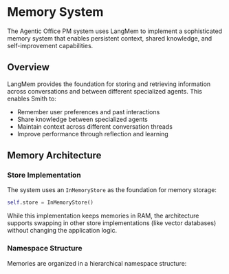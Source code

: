 # Memory System

The Agentic Office PM system uses LangMem to implement a sophisticated memory system that enables persistent context, shared knowledge, and self-improvement capabilities.

## Overview

LangMem provides the foundation for storing and retrieving information across conversations and between different specialized agents. This enables Smith to:

- Remember user preferences and past interactions
- Share knowledge between specialized agents
- Maintain context across different conversation threads
- Improve performance through reflection and learning

## Memory Architecture

### Store Implementation

The system uses an `InMemoryStore` as the foundation for memory storage:

```python
self.store = InMemoryStore()
```

While this implementation keeps memories in RAM, the architecture supports swapping in other store implementations (like vector databases) without changing the application logic.

### Namespace Structure

Memories are organized in a hierarchical namespace structure: 